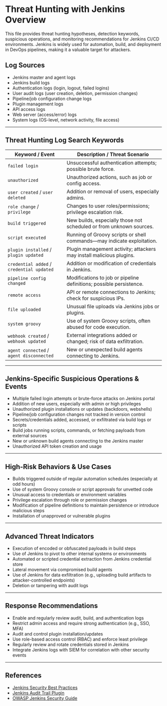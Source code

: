 # Threat Hunting with Jenkins Overview

This file provides threat hunting hypotheses, detection keywords, suspicious operations, and monitoring recommendations for Jenkins CI/CD environments. Jenkins is widely used for automation, build, and deployment in DevOps pipelines, making it a valuable target for attackers.

## Log Sources
- Jenkins master and agent logs
- Jenkins build logs
- Authentication logs (login, logout, failed logins)
- User audit logs (user creation, deletion, permission changes)
- Pipeline/job configuration change logs
- Plugin management logs
- API access logs
- Web server (access/error) logs
- System logs (OS-level, network activity, file access)

---

## Threat Hunting Log Search Keywords

| **Keyword / Event**               | **Description / Threat Scenario**                                    |
|-----------------------------------|---------------------------------------------------------------------|
| `failed login`                    | Unsuccessful authentication attempts; possible brute force.          |
| `unauthorized`                    | Unauthorized actions, such as job or config access.                  |
| `user created` / `user deleted`   | Addition or removal of users, especially admins.                     |
| `role change` / `privilege`       | Changes to user roles/permissions; privilege escalation risk.         |
| `build triggered`                 | New builds, especially those not scheduled or from unknown sources.   |
| `script executed`                 | Running of Groovy scripts or shell commands—may indicate exploitation.|
| `plugin installed` / `plugin updated` | Plugin management activity; attackers may install malicious plugins.|
| `credential added` / `credential updated` | Addition or modification of credentials in Jenkins.               |
| `pipeline config changed`         | Modifications to job or pipeline definitions; possible persistence.   |
| `remote access`                   | API or remote connections to Jenkins; check for suspicious IPs.       |
| `file uploaded`                   | Unusual file uploads via Jenkins jobs or plugins.                     |
| `system groovy`                   | Use of system Groovy scripts, often abused for code execution.        |
| `webhook created` / `webhook updated` | External integrations added or changed; risk of data exfiltration. |
| `agent connected` / `agent disconnected` | New or unexpected build agents connecting to Jenkins.               |

---

## Jenkins-Specific Suspicious Operations & Events

- Multiple failed login attempts or brute-force attacks on Jenkins portal
- Addition of new users, especially with admin or high privileges
- Unauthorized plugin installations or updates (backdoors, webshells)
- Pipeline/job configuration changes not tracked in version control
- Secrets/credentials added, accessed, or exfiltrated via build logs or scripts
- Build jobs running scripts, commands, or fetching payloads from external sources
- New or unknown build agents connecting to the Jenkins master
- Unauthorized API token creation and usage

---

## High-Risk Behaviors & Use Cases

- Builds triggered outside of regular automation schedules (especially at odd hours)
- Use of system Groovy console or script approvals for unvetted code
- Unusual access to credentials or environment variables
- Privilege escalation through role or permission changes
- Modification of pipeline definitions to maintain persistence or introduce malicious steps
- Installation of unapproved or vulnerable plugins

---

## Advanced Threat Indicators

- Execution of encoded or obfuscated payloads in build steps
- Use of Jenkins to pivot to other internal systems or environments
- Automated or scripted credential extraction from Jenkins credential store
- Lateral movement via compromised build agents
- Use of Jenkins for data exfiltration (e.g., uploading build artifacts to attacker-controlled endpoints)
- Deletion or tampering with audit logs

---

## Response Recommendations

- Enable and regularly review audit, build, and authentication logs
- Restrict admin access and require strong authentication (e.g., SSO, MFA)
- Audit and control plugin installation/updates
- Use role-based access control (RBAC) and enforce least privilege
- Regularly review and rotate credentials stored in Jenkins
- Integrate Jenkins logs with SIEM for correlation with other security events

---

## References

- [Jenkins Security Best Practices](https://www.jenkins.io/doc/book/security/)
- [Jenkins Audit Trail Plugin](https://plugins.jenkins.io/audit-trail/)
- [OWASP Jenkins Security Guide](https://owasp.org/www-project-jenkins/)
